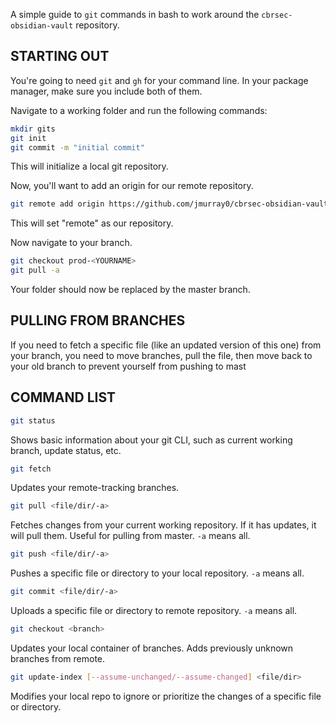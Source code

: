 A simple guide to `git` commands in bash to work around the `cbrsec-obsidian-vault` repository.

## STARTING OUT

You're going to need `git` and `gh` for your command line. In your package manager, make sure you include both of them.

Navigate to a working folder and run the following commands:
```bash
mkdir gits
git init
git commit -m "initial commit"
```
This will initialize a local git repository.

Now, you'll want to add an origin for our remote repository.
```bash
git remote add origin https://github.com/jmurray0/cbrsec-obsidian-vault/
```
This will set "remote" as our repository.

Now navigate to your branch.
```bash
git checkout prod-<YOURNAME>
git pull -a
```
Your folder should now be replaced by the master branch.

## PULLING FROM BRANCHES

If you need to fetch a specific file (like an updated version of this one) from your branch, you need to move branches, pull the file, then move back to your old branch to prevent yourself from pushing to mast

## COMMAND LIST

```bash
git status
```
Shows basic information about your git CLI, such as current working branch, update status, etc.

```bash
git fetch
```
Updates your remote-tracking branches.

```bash
git pull <file/dir/-a>
```
Fetches changes from your current working repository. If it has updates, it will pull them. Useful for pulling from master. `-a` means all.

```bash
git push <file/dir/-a>
```
Pushes a specific file or directory to your local repository. `-a` means all.

```bash
git commit <file/dir/-a>
```
Uploads a specific file or directory to remote repository. `-a` means all.

```bash
git checkout <branch>
```
Updates your local container of branches. Adds previously unknown branches from remote.

```bash
git update-index [--assume-unchanged/--assume-changed] <file/dir>
```
Modifies your local repo to ignore or prioritize the changes of a specific file or directory.